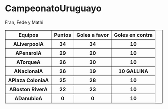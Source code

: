 # CampeonatoUruguayo

<!doctype html>
<html>
    <head>
    <title>Campeonato Uruguayo </title>
    </head>
    <body>
    <caption>Fran, Fede y Mathi</caption>
    <table border ="1">
        <thead>
            <tr>
                <th>Equipos</th>
                <th>Puntos </th>
                <th>Goles a favor</th>
                <th>Goles en contra</th>
            </tr>
        </thead>
        <tbody>
            <tr>
                <th>ALiverpoolA</th>
                <th>34</th>
                <th>34</th>
                <th>10</th>
            </tr>
                        <tr>
                <th>APenarolA</th>
                <th>29</th>
                <th>20</th>
                <th>10</th>
            </tr>
                        <tr>
                <th>ATorqueA</th>
                <th>26</th>
                <th>30</th>
                <th>10</th>
            </tr>
                        <tr>
                <th>ANacionalA</th>
                <th>26</th>
                <th>19</th>
                <th>10 GALLINA</th>  
            </tr>
                        <tr>
                <th>APlaza ColoniaA</th>
                <th>25</th>
                <th>28</th>
                <th>10</th>   
            </tr>
                        <tr>
                <th>ABoston RiverA</th>
                <th>22</th>
                <th>23</th>
                <th>10</th>
            </tr>
                          <tr>
                <th>ADanubioA</th>
                <th>0</th>
                <th>0</th>
                <th>10</th>  
            </tr>
        </tbody>
    </table>   
    </body>
</html>